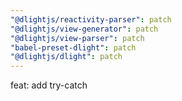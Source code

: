 ```yaml
---
"@dlightjs/reactivity-parser": patch
"@dlightjs/view-generator": patch
"@dlightjs/view-parser": patch
"babel-preset-dlight": patch
"@dlightjs/dlight": patch
---
```


feat: add try-catch
